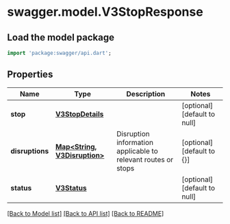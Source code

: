 # swagger.model.V3StopResponse

## Load the model package
```dart
import 'package:swagger/api.dart';
```

## Properties
Name | Type | Description | Notes
------------ | ------------- | ------------- | -------------
**stop** | [**V3StopDetails**](V3StopDetails.md) |  | [optional] [default to null]
**disruptions** | [**Map&lt;String, V3Disruption&gt;**](V3Disruption.md) | Disruption information applicable to relevant routes or stops | [optional] [default to {}]
**status** | [**V3Status**](V3Status.md) |  | [optional] [default to null]

[[Back to Model list]](../README.md#documentation-for-models) [[Back to API list]](../README.md#documentation-for-api-endpoints) [[Back to README]](../README.md)

